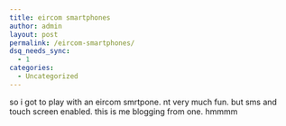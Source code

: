 ```yaml
---
title: eircom smartphones
author: admin
layout: post
permalink: /eircom-smartphones/
dsq_needs_sync:
  - 1
categories:
  - Uncategorized
---
```

so i got to play with an eircom smrtpone. nt very much fun. but sms and touch screen enabled. this is me blogging from one. hmmmm